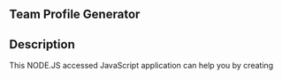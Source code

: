 ## Team Profile Generator

## Description
This NODE.JS accessed JavaScript application can help you by creating 